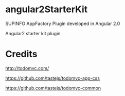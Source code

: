 # angular2StarterKit
SUPINFO AppFactory Plugin developed in Angular 2.0

Angular2 starter kit plugin

# Credits
http://todomvc.com/

https://github.com/tastejs/todomvc-app-css

https://github.com/tastejs/todomvc-common
